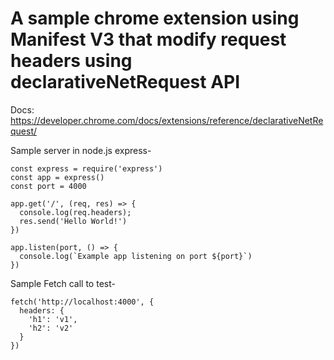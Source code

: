 # A sample chrome extension using Manifest V3 that modify request headers using declarativeNetRequest API

Docs: https://developer.chrome.com/docs/extensions/reference/declarativeNetRequest/

Sample server in node.js express-

```
const express = require('express')
const app = express()
const port = 4000

app.get('/', (req, res) => {
  console.log(req.headers);
  res.send('Hello World!')
})

app.listen(port, () => {
  console.log(`Example app listening on port ${port}`)
})
```

Sample Fetch call to test-

```
fetch('http://localhost:4000', {
  headers: {
    'h1': 'v1',
    'h2': 'v2'
  }
})
```